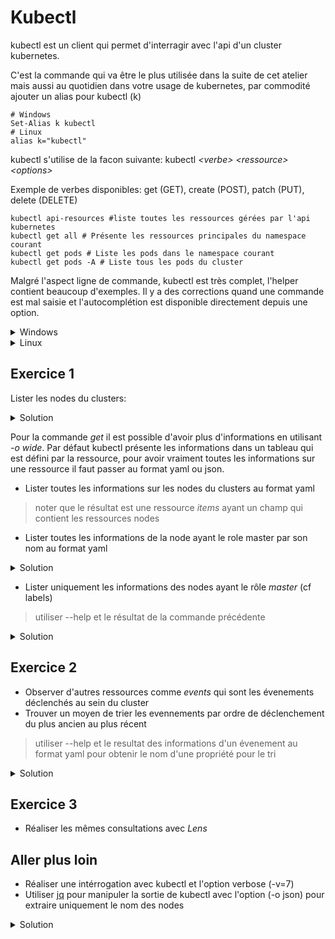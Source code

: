 # Kubectl

kubectl est un client qui permet d'interragir avec l'api d'un cluster kubernetes.

C'est la commande qui va être le plus utilisée dans la suite de cet atelier mais aussi au quotidien dans votre usage de kubernetes, par commodité ajouter un alias pour kubectl (k)

```shell
# Windows
Set-Alias k kubectl
# Linux
alias k="kubectl"
```

kubectl s'utilise de la facon suivante: kubectl _\<verbe\>_ _\<ressource\>_ _\<options\>_

Exemple de verbes disponibles: get (GET), create (POST), patch (PUT), delete (DELETE)

```shell
kubectl api-resources #liste toutes les ressources gérées par l'api kubernetes
kubectl get all # Présente les ressources principales du namespace courant
kubectl get pods # Liste les pods dans le namespace courant
kubectl get pods -A # Liste tous les pods du cluster
```

Malgré l'aspect ligne de commande, kubectl est très complet, l'helper contient beaucoup d'exemples. Il y a des corrections quand une commande est mal saisie et l'autocomplétion est disponible directement depuis une option.

<details>
<summary>Windows</summary>

```shell
#powershell
kubectl completion powershell >> $PROFILE
```

</details>

<details>
<summary>Linux</summary>

```shell
#bash
echo 'source <(kubectl completion bash)' >>~/.bashrc
#si vous utilisez l'alias k
echo 'complete -F __start_kubectl k' >>~/.bashrc

#zsh
k3d completion zsh > ~/.zsh/completions/_k3d
source .zshrc
```

</details>

## Exercice 1

Lister les nodes du clusters:

<details>
<summary>Solution</summary>

```shell
k get nodes
```

</details>

Pour la commande _get_ il est possible d'avoir plus d'informations en utilisant _-o wide_.
Par défaut kubectl présente les informations dans un tableau qui est défini par la ressource, pour avoir vraiment toutes les informations sur une ressource il faut passer au format yaml ou json.

- Lister toutes les informations sur les nodes du clusters au format yaml

> noter que le résultat est une ressource _items_ ayant un champ qui contient les ressources nodes

- Lister toutes les informations de la node ayant le role master par son nom au format yaml

<details>
<summary>Solution</summary>

```shell
k get nodes -o yaml
k get nodes k3d-workshop-server-0 -o yaml
```

</details>

- Lister uniquement les informations des nodes ayant le rôle _master_ (cf labels)

> utiliser --help et le résultat de la commande précédente

<details>
<summary>Solution</summary>

```shell
k get nodes -l node-role.kubernetes.io/master=true
```

</details>

## Exercice 2

- Observer d'autres ressources comme _events_ qui sont les évenements déclenchés au sein du cluster
- Trouver un moyen de trier les evennements par ordre de déclenchement du plus ancien au plus récent

> utiliser --help et le resultat des informations d'un évenement au format yaml pour obtenir le nom d'une propriété pour le tri

<details>
<summary>Solution</summary>

```shell
k get events
k get events -o yaml
k get events --sort-by='{.lastTimestamp}'
```

</details>

## Exercice 3

- Réaliser les mêmes consultations avec _Lens_

## Aller plus loin

- Réaliser une intérrogation avec kubectl et l'option verbose (-v=7)
- Utiliser [jq](https://stedolan.github.io/jq/) pour manipuler la sortie de kubectl avec l'option (-o json) pour extraire uniquement le nom des nodes

<details>
<summary>Solution</summary>

```shell
k get no -o json | jq '[.items[] | .metadata.name]'
```

</details>
